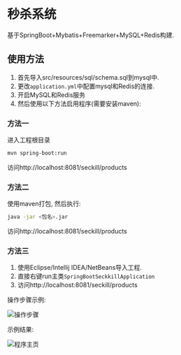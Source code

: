 # 秒杀系统

基于SpringBoot+Mybatis+Freemarker+MySQL+Redis构建.

## 使用方法

1. 首先导入src/resources/sql/schema.sql到mysql中.
1. 更改`application.yml`中配置mysql和Redis的连接.
1. 开启MySQL和Redis服务
1. 然后使用以下方法启用程序(需要安装maven):

### 方法一

进入工程根目录

```bash
mvn spring-boot:run
```

访问http://localhost:8081/seckill/products

### 方法二

使用maven打包, 然后执行:

```bash
java -jar <包名>.jar
```

访问http://localhost:8081/seckill/products

### 方法三

1. 使用Eclipse/Intellij IDEA/NetBeans导入工程.
1. 直接右键run主类`SpringBootSeckkillApplication`
1. 访问http://localhost:8081/seckill/products

操作步骤示例: 

![操作步骤](http://image.congyh.com/17-5-16/59966117-file_1494948633629_183cd.gif)

示例结果:

![程序主页](http://image.congyh.com/17-5-16/44698377-file_1494947897778_13769.png)
